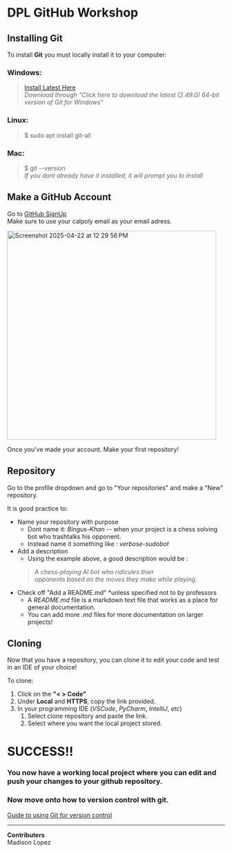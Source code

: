 # DPL GitHub Workshop  


## Installing Git  

To install **Git** you must locally install it to your computer:  

### Windows:  
> [Install Latest Here](https://git-scm.com/downloads/win)  
> *Download through "Click here to download the latest (2.49.0) 64-bit version of Git for Windows"*  

### Linux:  
> $ sudo apt install git-all

### Mac:  
> $ git --version  
> *If you dont already have it installed, it will prompt you to install*

## Make a GitHub Account  

Go to [GitHub SignUp](https://github.com/signup?ref_cta=Sign+up&ref_loc=header+logged+out&ref_page=%2F&source=header-home)  
Make sure to use your calpoly email as your email adress.  

<img width="484" alt="Screenshot 2025-04-22 at 12 29 56 PM" src="https://github.com/user-attachments/assets/9a1eaa1b-9ab3-4597-ae54-8ab550fc1e90" />

Once you've made your account. Make your first repository!

## Repository  

Go to the profile dropdown and go to "Your repositories" and make a "New" repository.

It is good practice to:
- Name your repository with purpose
    - Dont name it: *Bingus-Khan* -- when your project is a chess solving bot who trashtalks his opponent.
    - Instead name it something like : *verbose-sudobot*
- Add a description
    - Using the example above, a good description would be :
    > *A chess-playing AI bot who ridicules thier*  
    > *opponents based on the moves they make while playing.*
- Check off "Add a README.md" \*unless specified not to by professors  
    - A *README.md* file is a markdown text file that works as a place for general documentation.
    - You can add more *.md* files for more documentation on larger projects!
 
## Cloning
Now that you have a repository, you can clone it to edit your code and test in an IDE of your choice!

To clone:
1. Click on the **"< > Code"**  
2. Under **Local** and **HTTPS**, copy the link provided.  
3. In your programming IDE (*VSCode*, *PyCharm*, *IntelliJ*, *etc*)  
   1. Select clone repository and paste the link.  
   2. Select where you want the local project stored.  
  
# SUCCESS!!

### You now have a working local project where you can edit and push your changes to your github repository.  
### Now move onto how to version control with git.  

[Guide to using Git for version control](GitControl.md)  

---

**Contributers**  
Madison Lopez







